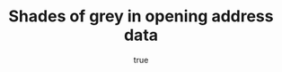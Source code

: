 ---
id: http://contentapi.theodi.org/shades-of-grey-in-open-data.json
web_url: http://theodi.org/blog/shades-of-grey-in-open-data
slug: shades-of-grey-in-open-data
title: Shades of grey in opening address data
format: article
updated_at: '2015-09-11T11:02:34+01:00'
created_at: '2015-07-21T13:33:50+01:00'
tag_ids:
- blog
- open-addresses
- uk
- royal-mail
- geodata
- postcodes
- paf
- licensing
- legislation
tags:
- id: http://contentapi.theodi.org/tags/articles/blog.json
  web_url: 
  title: Blog Post
  details:
    description: Blog Post
    short_description: 
    type: article
  content_with_tag:
    id: http://contentapi.theodi.org/with_tag.json?article=blog
    web_url: http://theodi.org/tags/blog
    slug: blog
  parent: 
- id: http://contentapi.theodi.org/tags/keywords/open-addresses.json
  web_url: 
  title: open addresses
  details:
    description: 
    short_description: 
    type: keyword
  content_with_tag:
    id: http://contentapi.theodi.org/with_tag.json?keyword=open-addresses
    web_url: http://theodi.org/tags/open-addresses
    slug: open-addresses
  parent: 
- id: http://contentapi.theodi.org/tags/keywords/uk.json
  web_url: 
  title: UK
  details:
    description: 
    short_description: 
    type: keyword
  content_with_tag:
    id: http://contentapi.theodi.org/with_tag.json?keyword=uk
    web_url: http://theodi.org/tags/uk
    slug: uk
  parent: 
- id: http://contentapi.theodi.org/tags/keywords/royal-mail.json
  web_url: 
  title: Royal Mail
  details:
    description: 
    short_description: 
    type: keyword
  content_with_tag:
    id: http://contentapi.theodi.org/with_tag.json?keyword=royal-mail
    web_url: http://theodi.org/tags/royal-mail
    slug: royal-mail
  parent: 
- id: http://contentapi.theodi.org/tags/keywords/geodata.json
  web_url: 
  title: geodata
  details:
    description: 
    short_description: 
    type: keyword
  content_with_tag:
    id: http://contentapi.theodi.org/with_tag.json?keyword=geodata
    web_url: http://theodi.org/tags/geodata
    slug: geodata
  parent: 
- id: http://contentapi.theodi.org/tags/keywords/postcodes.json
  web_url: 
  title: postcodes
  details:
    description: 
    short_description: 
    type: keyword
  content_with_tag:
    id: http://contentapi.theodi.org/with_tag.json?keyword=postcodes
    web_url: http://theodi.org/tags/postcodes
    slug: postcodes
  parent: 
- id: http://contentapi.theodi.org/tags/keywords/paf.json
  web_url: 
  title: PAF
  details:
    description: 
    short_description: 
    type: keyword
  content_with_tag:
    id: http://contentapi.theodi.org/with_tag.json?keyword=paf
    web_url: http://theodi.org/tags/paf
    slug: paf
  parent: 
- id: http://contentapi.theodi.org/tags/keywords/licensing.json
  web_url: 
  title: licensing
  details:
    description: 
    short_description: 
    type: keyword
  content_with_tag:
    id: http://contentapi.theodi.org/with_tag.json?keyword=licensing
    web_url: http://theodi.org/tags/licensing
    slug: licensing
  parent: 
- id: http://contentapi.theodi.org/tags/keywords/legislation.json
  web_url: 
  title: legislation
  details:
    description: 
    short_description: 
    type: keyword
  content_with_tag:
    id: http://contentapi.theodi.org/with_tag.json?keyword=legislation
    web_url: http://theodi.org/tags/legislation
    slug: legislation
  parent: 
related:
- id: http://contentapi.theodi.org/open-addresses-the-story-to-date.json
  web_url: http://theodi.org/case-studies/open-addresses-the-story-to-date
  slug: open-addresses-the-story-to-date
  title: 'Open Addresses: the story so far'
  format: case_study
  updated_at: '2015-09-11T11:02:32+01:00'
  created_at: '2015-07-22T16:41:18+01:00'
  tag_ids:
  - paf
  - open-addresses
  - geodata
  - uk
  - report
  - whitepaper
  - postcodes
- id: http://contentapi.theodi.org/open-addresses-and-linked-data.json
  web_url: http://theodi.org/blog/open-addresses-and-linked-data
  slug: open-addresses-and-linked-data
  title: Open Addresses and Linked Data
  format: article
  updated_at: '2015-09-11T10:50:55+01:00'
  created_at: '2013-02-18T09:19:44+00:00'
  tag_ids:
  - blog
- id: http://contentapi.theodi.org/open-addresses-discovery-phase.json
  web_url: http://theodi.org/blog/open-addresses-discovery-phase
  slug: open-addresses-discovery-phase
  title: 'Open Addresses: Discovery Phase'
  format: article
  updated_at: '2015-09-11T10:56:03+01:00'
  created_at: '2014-06-28T21:31:33+01:00'
  tag_ids:
  - blog
details:
  need_id: 
  business_proposition: false
  description: Legal grey areas can create risks for organisations that rely on data-based
    products and services from third parties. These grey areas affect reusers of government
    data, large and small, as well as organisations relying on commercial products.
    If they don’t know exactly what they can do with the data they have, they may
    end up either exposing themselves to legal action or unnecessarily restricting
    what they do with that data.
  excerpt: ''
  language: en
  need_extended_font: false
  url: ''
  content: |+
    <p><img src="http://bd7a65e2cb448908f934-86a50c88e47af9e1fb58ce0672b5a500.r32.cf3.rackcdn.com/uploads/assets/af/69/55af6917f362be7c88000001/Open_addresses_header.png" alt="null" class="img" id="attachment-55af6917d0d4625201000002" /></p>

    <p><em>While working on <a rel="external" href="http://theodi.org/case-studies/open-addresses-the-story-to-date">Open Addresses</a>, a free and open database of UK addresses, we came across a problem: it isn’t always easy to work out who owns or can use data.</em></p>

    <p><strong><em>[<a rel="external" href="http://theodi.org/case-studies/open-addresses-the-story-to-date">Read the report: Open Addresses - the story so far</a>]</em></strong></p>

    <p><strong>Processing data can be a risky business.</strong></p>

    <p>Legal grey areas can create risks for organisations that rely on data-based products and services from third parties. These grey areas affect reusers of government data, large and small, as well as organisations relying on commercial products. If they don’t know exactly what they can do with the data they have, they may end up either exposing themselves to legal action or unnecessarily restricting what they do with that data.</p>

    <p>If we are serious about building fit-for-purpose <a rel="external" href="http://theodi.org/who-owns-our-data-infrastructure">data infrastructures</a>, or simply managing the data-related risks we carry within our organisations, we need to make law, contracts, and T&amp;Cs clearer when it comes to data ownership and licensing.</p>

    <p>We’ve recently found three areas where this ambiguity causes problems:</p>

    <ol>
      <li>When developing <a rel="external" href="https://alpha.openaddressesuk.org/">Open Addresses</a>, we ran into the question: who owns addresses in data that has been checked or validated using an existing address database? It isn’t clear if people can use addresses in data published under the Open Government Licence.</li>
      <li>The <a rel="external" href="http://resources.companieshouse.gov.uk/serviceInformation.shtml">new service from Companies House</a>, as well as the <a rel="external" href="http://download.companieshouse.gov.uk/en_output.html">free bulk downloads</a> of company data, provide no guidance on how that data can be used. Without a clear licence, reusers have to rely on a judgement - that because Companies House have made this data freely accessible, they are unlikely to object when third parties extract or reuse the data they have collated.</li>
      <li>We were pleased to learn that it would become possible to use UPRNs (Unique Property Reference Numbers) in open data. It’s only when you dig into Ordnance Survey’s policy guidance that it becomes clear that the use of UPRNs is still restricted based on how data is matched and what other data is provided with them.</li>
    </ol>

    <p>Technology is built on ones and zeros, truths and falsehoods. UK law isn’t like that. Instead, each case is argued on its merits, based on legislation and the results of previous cases. There are many shades of grey.</p>

    <p>New legislation necessarily brings uncertainty: because every case is different, good laws allow for the application of judgement. Legislation about new technologies can be particularly uncertain. For legislators, it can be hard to predict how the technology might evolve and how the law will keep up. The meaning of terms such as “reasonable” or “significant” are deliberately fuzzy, a common understanding of their bounds gradually formed through experience in court.</p>

    <p>Despite having been first made in 1997, the <a rel="external" href="http://www.legislation.gov.uk/uksi/1997/3032/contents/made">UK legislation defining database rights</a> has hardly been tested in court. There is uncertainty over the limits of the law. So the contracts, terms and conditions that we use need to be especially clear.</p>

    <p>To help mitigate risks for users of data, organisations need to have clarity on their ownership of data through the contracts, service agreements and licences that they agree to. They have to avoid making accessible data that they should not make accessible, for example where it contains third party data that they don’t have permission to sell or publish. As well as protecting themselves, clarity on data ownership helps to ensure any business or organisation who uses their data isn’t running the risk of the data owner withdrawing access or pursuing them in court.</p>

    <p>If you use a third-party service or product, your contract with the third party should tell you whether they own the resulting data, or you do. </p>

    <p>If these third-party services:</p>

    <ul>
      <li>correct invalid data that you pass to them — do you own the corrected data?</li>
      <li>create derived data, such as the results of statistical analyses, based on what you provide to them — do you own the derived data?</li>
      <li>annotate your data with additional fields, such as standard identifiers or geolocations — do you own the annotated data?</li>
      <li>generate visualisations, such as a map or graph, based on your data — do you own the resulting images?</li>
      <li>store your data and make it available in a structured form via an API — do you own the data that the API emits?</li>
    </ul>

    <p>Good data providers will have standard terms and conditions which should clarify these questions of data ownership. Then you can be confident about how you can use the results yourself, and that if you make it available for others, you’re providing access to data that is safe for them to use. </p>

    <p>Having a licence to use data created as a result of other data does not mean you own it. Ownership gives you complete flexibility to do what you want with data, whereas a licence may be revocable and is likely to come with conditions&hellip; conditions which may themselves be unclear or ambiguous.</p>

    <p>Systemic impacts from sharing and opening data will primarily come from commercial products and services. In a competitive marketplace, ambiguous and unclear terms and conditions for the reuse of data lead to <a rel="external" href="https://en.wikipedia.org/wiki/Fear,_uncertainty_and_doubt">fear, uncertainty and doubt</a>. We need to ensure all data is clearly owned and licensed, so we can all make the best of it, innovate and prosper.</p>

  media_enquiries_name: ''
  media_enquiries_email: ''
  media_enquiries_telephone: ''
  alternative_title: Shades of grey in opening address data - creating an open address
    list
  organizations: []
  author:
    name: Jeni Tennison
    slug: jeni-tennison
    web_url: http://theodi.org/team/jeni-tennison
    tag_ids:
    - team
    - team
    - strategy-programme
    - staff
  nodes: []
author:
  name: Jeni Tennison
  slug: jeni-tennison
  web_url: http://theodi.org/team/jeni-tennison
  tag_ids:
  - team
  - team
  - strategy-programme
  - staff
nodes: []
organizations: []
related_external_links:
- title: Open Addresses website
  url: https://alpha.openaddressesuk.org
---